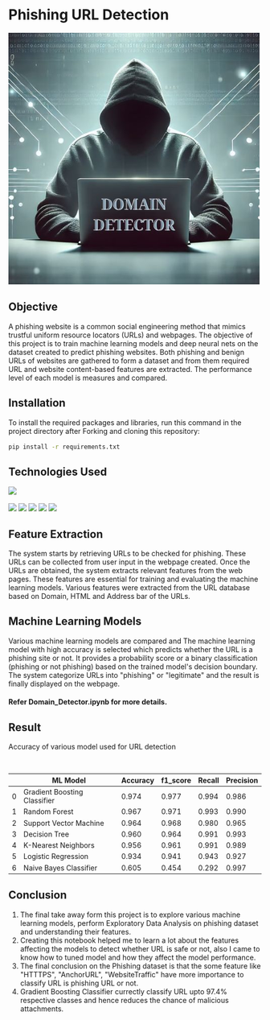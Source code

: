 # Phishing URL Detection 

![image2](https://github.com/SruthiAmudala/Domain-Detector/blob/main/static/assets/img/newlogo.jpg)

## Objective

A phishing website is a common social engineering method that mimics trustful uniform resource locators (URLs) and webpages. The objective of this project is to train machine learning models and deep neural nets on the dataset created to predict phishing websites. Both phishing and benign URLs of websites are gathered to form a dataset and from them required URL and website content-based features are extracted. The performance level of each model is measures and compared.

## Installation
To install the required packages and libraries, run this command in the project directory after Forking and cloning this repository:
```bash
pip install -r requirements.txt
```

## Technologies Used

![](https://forthebadge.com/images/badges/made-with-python.svg)

[<img target="_blank" src="https://upload.wikimedia.org/wikipedia/commons/3/31/NumPy_logo_2020.svg" width=200>](https://numpy.org/doc/) [<img target="_blank" src="https://upload.wikimedia.org/wikipedia/commons/e/ed/Pandas_logo.svg" width=200>](https://pandas.pydata.org/pandas-docs/stable/reference/api/pandas.DataFrame.html)
[<img target="_blank" src="https://upload.wikimedia.org/wikipedia/commons/8/84/Matplotlib_icon.svg" width=100>](https://matplotlib.org/)
[<img target="_blank" src="https://scikit-learn.org/stable/_static/scikit-learn-logo-small.png" width=200>](https://scikit-learn.org/stable/) 
[<img target="_blank" src="https://encrypted-tbn0.gstatic.com/images?q=tbn:ANd9GcScq-xocLctL07Jy0tpR_p9w0Q42_rK1aAkNfW6sm3ucjFKWML39aaJPgdhadyCnEiK7vw&usqp=CAU" width=200>](https://flask.palletsprojects.com/en/2.0.x/) 

## Feature Extraction
The system starts by retrieving URLs to be checked for phishing. These URLs can be collected from user input in the webpage created. Once the URLs are obtained, the system extracts relevant features from the web pages. These features are essential for training and evaluating the machine learning models. Various features were extracted from the URL database based on Domain, HTML and Address bar of the URLs. 

## Machine Learning Models

Various machine learning models are compared and The machine learning model with high accuracy is selected which predicts whether the URL is a phishing site or not. It provides a probability score or a binary classification (phishing or not phishing) based on the trained model's decision boundary. The system categorize URLs into "phishing" or "legitimate" and the result is finally displayed on the webpage. 
#### Refer Domain_Detector.ipynb  for more details.

## Result

Accuracy of various model used for URL detection
<br>

<br>

||ML Model|	Accuracy|  	f1_score|	Recall|	Precision|
|---|---|---|---|---|---|
0|	Gradient Boosting Classifier|	0.974|	0.977|	0.994|	0.986|
1|	Random Forest|	                0.967|	0.971|	0.993|	0.990|
2|	Support Vector Machine|	        0.964|	0.968|	0.980|	0.965|
3|	Decision Tree|      	        0.960|	0.964|	0.991|	0.993|
4|	K-Nearest Neighbors|        	0.956|	0.961|	0.991|	0.989|
5|	Logistic Regression|        	0.934|	0.941|	0.943|	0.927|
6|	Naive Bayes Classifier|     	0.605|	0.454|	0.292|	0.997|

## Conclusion
1. The final take away form this project is to explore various machine learning models, perform Exploratory Data Analysis on phishing dataset and understanding their features. 
2. Creating this notebook helped me to learn a lot about the features affecting the models to detect whether URL is safe or not, also I came to know how to tuned model and how they affect the model performance.
3. The final conclusion on the Phishing dataset is that the some feature like "HTTTPS", "AnchorURL", "WebsiteTraffic" have more importance to classify URL is phishing URL or not.
4. Gradient Boosting Classifier currectly classify URL upto 97.4% respective classes and hence reduces the chance of malicious attachments.
